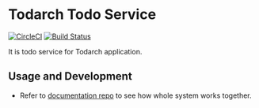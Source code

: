 # Todarch Todo Service

[![CircleCI](https://circleci.com/gh/todarch/todarch-td/tree/master.svg?style=svg)](https://circleci.com/gh/todarch/todarch-td/tree/master) [![Build Status](https://www.travis-ci.com/todarch/todarch-td.svg?branch=master)](https://www.travis-ci.com/todarch/todarch-td)

It is todo service for Todarch application.

## Usage and Development

- Refer to [documentation repo](https://github.com/todarch/todarch-docs) to see how whole system works together.
